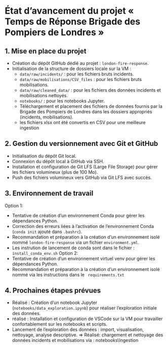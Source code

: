 # État d’avancement du projet « Temps de Réponse Brigade des Pompiers de Londres »
## 1. Mise en place du projet

- Création du dépôt GitHub dédié au projet : `london-fire-response`.
- Initialisation de la structure de dossiers locale sur la VM :
  - `data/raw/incidents/` : pour les fichiers bruts incidents.
  - `data/raw/mobilisations/CSV_files` : pour les fichiers bruts mobilisations.
  - `data/raw/cleaned_data/` : pour les fichiers des données incidents et mobilisations nettoyés.
  - `notebooks/` : pour les notebooks Jupyter.
  - Téléchargement et placement des fichiers de données fournis par la Brigade des Pompiers de Londres dans les dossiers appropriés (incidents, mobilisations).
  - les fichiers xlsx ont été convertis en CSV pour une meilleure ingestion 

## 2. Gestion du versionnement avec Git et GitHub

- Initialisation du dépôt Git local.
- Connexion du dépôt local à GitHub via SSH.
- Installation et configuration de Git LFS (Large File Storage) pour gérer les fichiers volumineux (plus de 100 Mo).
- Push des fichiers volumineux vers GitHub via Git LFS avec succès.

## 3. Environnement de travail

 Option 1:
  - Tentative de création d’un environnement Conda pour gérer les dépendances Python.
  - Correction des erreurs liées à l’activation de l’environnement Conda (`conda init` ajouté dans `.bashrc`).
  - Recommandation et préparation à la création d’un environnement isolé nommé `london-fire-response` via un fichier `environment.yml`.
  - Les instrution de lancement de conda sont dans le fichier : `install_conda_env.sh`
Option 2:
  - Tentative de création d’un environnement virtuel venv pour gérer les dépendances Python.
  - Recommandation et préparation à la création d’un environnement isolé nommé via les instructions dans le ` requirements.txt`

## 4. Prochaines étapes prévues

- Réalisé : Création d’un notebook Jupyter (`notebooks/data_exploration.ipynb`) pour réaliser l’exploration initiale des données.
- réalisé : Installation et configuration de VSCode sur la VM pour travailler confortablement sur les notebooks et scripts.
- Lancement de l’exploration des données : import, visualisation, nettoyage, analyse descriptive.
=> Réalisé: chargement et nettoyage des données incidents et mobilisations via : notebooks\Ingestion
